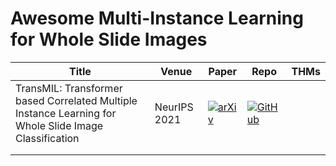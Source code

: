 # Awesome Multi-Instance Learning for Whole Slide Images

| Title                                                        | Venue        | Paper                                                        | Repo                                                         | THMs |
| ------------------------------------------------------------ | ------------ | ------------------------------------------------------------ | ------------------------------------------------------------ | ---- |
| TransMIL: Transformer based Correlated Multiple Instance Learning for Whole Slide Image Classification | NeurIPS 2021 | [![arXiv](https://img.shields.io/badge/arXiv-2106.00908-b31b1b.svg)](https://arxiv.org/abs/2106.00908) | [![GitHub](https://img.shields.io/github/stars/szc19990412/TransMIL?style=flat)](https://github.com/szc19990412/TransMIL) |      |
|                                                              |              |                                                              |                                                              |      |
|                                                              |              |                                                              |                                                              |      |

